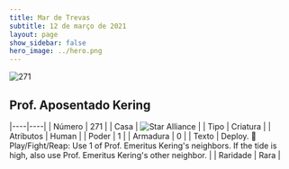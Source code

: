 ```yaml
---
title: Mar de Trevas
subtitle: 12 de março de 2021
layout: page
show_sidebar: false
hero_image: ../hero.png
---
```


![271](https://cdn.keyforgegame.com/media/card_front/pt/496_271_GCV53F3PQ64F_pt.png)

## Prof. Aposentado Kering

|----|----|
| Número | 271 |
| Casa | ![Star Alliance](https://archonarcana.com/images/thumb/7/7d/Star_Alliance.png/22px-Star_Alliance.png "Aliança Estelar") |
| Tipo | Criatura |
| Atributos | Human |
| Poder | 1 |
| Armadura | 0 |
| Texto | Deploy.   Play/Fight/Reap: Use 1 of Prof. Emeritus Kering's neighbors. If the tide is high, also use Prof. Emeritus Kering's other neighbor. |
| Raridade | Rara |
